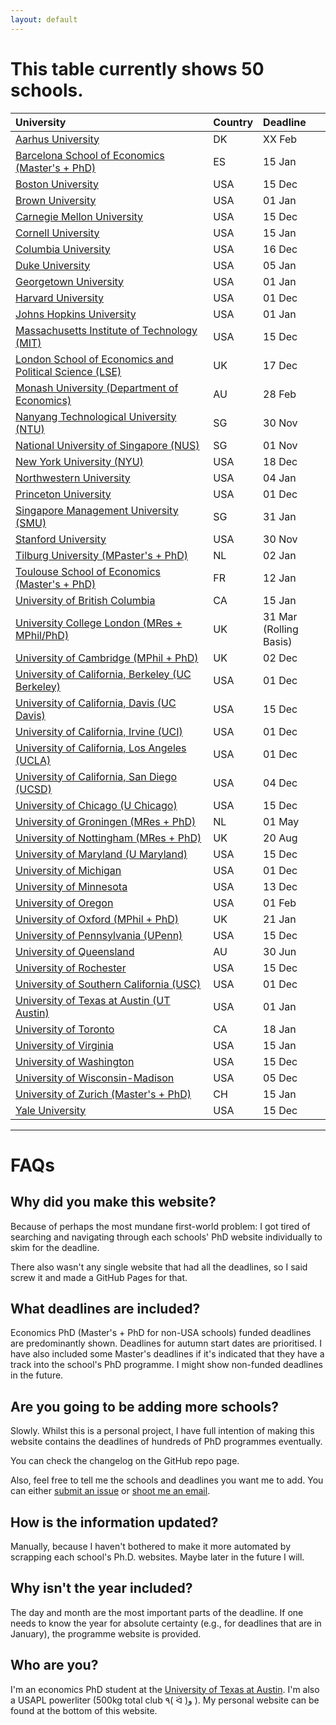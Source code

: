 ```yaml
---
layout: default
---
```


# This table currently shows 50 schools.

| University                                                                                                                                             | Country | Deadline |
|:-------------------------------------------------------------------------------------------------------------------------------------------------------|:--------|:---------|
| [Aarhus University](https://bss.au.dk/en/research/phd/application/assessment-procedure)                                                                | DK      | XX Feb   |
| [Barcelona School of Economics (Master's + PhD)](https://bse.eu/study/masters-programs/upf-phd-track)                                                  | ES      | 15 Jan   |
| [Boston University](https://www.bu.edu/econ/phd/admissions/)                                                                                           | USA     | 15 Dec   |
| [Brown University](https://www.brown.edu/graduateprograms/economics-phd)                                                                               | USA     | 01 Jan   |
| [Carnegie Mellon University](https://www.cmu.edu/tepper/programs/phd/admissions/index.html)                                                            | USA     | 15 Dec   |
| [Cornell University](http://economics.cornell.edu/prospective-incoming-grad-students)                                                                  | USA     | 15 Jan   |
| [Columbia University](https://gsas.columbia.edu/degree-programs/phd-programs/economics)                                                                | USA     | 16 Dec   |
| [Duke University](https://econ.duke.edu/phd-program/prospective-students/application-instructions)                                                     | USA     | 05 Jan   |
| [Georgetown University](https://econ.georgetown.edu/academics/phd/admissions/)                                                                         | USA     | 01 Jan   |
| [Harvard University](https://economics.harvard.edu/admissions)                                                                                         | USA     | 01 Dec   |
| [Johns Hopkins University](https://econ.jhu.edu/graduate/for-applicants/)                                                                              | USA     | 01 Jan   |
| [Massachusetts Institute of Technology (MIT)](http://economics.mit.edu/graduate/online)                                                                | USA     | 15 Dec   |
| [London School of Economics and Political Science (LSE)](http://www.lse.ac.uk/economics/study/research/phd-admissions-faqs)                            | UK      | 17 Dec   |
| [Monash University (Department of Economics)](https://www.monash.edu/business/research/graduate-research-program/doctor-of-philosophy/how-to-apply)    | AU      | 28 Feb   |
| [Nanyang Technological University (NTU)](https://www.ntu.edu.sg/education/graduate-programme/ph.d.-in-economics)                                       | SG      | 30 Nov   |
| [National University of Singapore (NUS)](https://fass.nus.edu.sg/ecs/doctor-of-philosophy-economics/)                                                  | SG      | 01 Nov   |
| [New York University (NYU)](http://gsas.nyu.edu/admissions/gsas-application-resource-center/2017-programs--requirements--and-deadlines/economics.html) | USA     | 18 Dec   |
| [Northwestern University](https://www.economics.northwestern.edu/graduate/prospective/admissions.html)                                                 | USA     | 04 Jan   |
| [Princeton University](https://economics.princeton.edu/graduate-program/phd-admissions/)                                                               | USA     | 01 Dec   |
| [Singapore Management University (SMU)](https://economics.smu.edu.sg/phd-economics/apply)                                                              | SG      | 31 Jan   |
| [Stanford University](https://economics.stanford.edu/graduate/applying-stanford)                                                                       | USA     | 30 Nov   |
| [Tilburg University (MPaster's + PhD)](https://www.tilburguniversity.edu/education/masters-programmes/research-master-economics/application)           | NL      | 02 Jan   |
| [Toulouse School of Economics (Master's + PhD)](https://www.tse-fr.eu/admissions?qt-embed_generic_tabs=5#qt-embed_generic_tabs)                        | FR      | 12 Jan   |
| [University of British Columbia](https://economics.ubc.ca/graduate/prospective-students/phd-program/faq/)                                              | CA      | 15 Jan   |
| [University College London (MRes + MPhil/PhD)](https://www.ucl.ac.uk/prospective-students/graduate/research-degrees/economics-mres-mphil-phd)          | UK      | 31 Mar <br /> (Rolling Basis) |
| [University of Cambridge (MPhil + PhD)](https://www.econ.cam.ac.uk/postgraduate-studies/mphil-economic-research/how-and-when-apply)                    | UK      | 02 Dec   |
| [University of California, Berkeley (UC Berkeley)](https://www.econ.berkeley.edu/grad/admissions/instructions)                                         | USA     | 01 Dec   |
| [University of California, Davis (UC Davis)](https://economics.ucdavis.edu/graduate-program/prosp-students/admission-information)                      | USA     | 15 Dec   |
| [University of California, Irvine (UCI)](https://www.economics.uci.edu/grad/admissions.php)                                                            | USA     | 01 Dec   |
| [University of California, Los Angeles (UCLA)](https://economics.ucla.edu/graduate/prospective-students)                                               | USA     | 01 Dec   |
| [University of California, San Diego (UCSD)](https://apply.grad.ucsd.edu/departments/economics)                                                        | USA     | 04 Dec   |
| [University of Chicago (U Chicago)](https://economics.uchicago.edu/content/graduate-admissions)                                                        | USA     | 15 Dec   |
| [University of Groningen (MRes + PhD)](https://www.rug.nl/masters/research-master-in-economics-and-business-research/#!requirements)                   | NL      | 01 May   |
| [University of Nottingham (MRes + PhD)](https://www.nottingham.ac.uk/pgstudy/how-to-apply/research.aspx)                                               | UK      | 20 Aug   |
| [University of Maryland (U Maryland)](https://www.econ.umd.edu/graduate/applications-and-admissions-faq)                                               | USA     | 15 Dec   |
| [University of Michigan](https://lsa.umich.edu/econ/doctoral-program/phd-application-process.html)                                                     | USA     | 01 Dec   |
| [University of Minnesota](https://cla.umn.edu/economics/graduate/how-apply-phd-program)                                                                | USA     | 13 Dec   |
| [University of Oregon](https://economics.uoregon.edu/graduate-studies/how-to-apply/)                                                                   | USA     | 01 Feb   |
| [University of Oxford (MPhil + PhD)](https://www.ox.ac.uk/admissions/graduate/courses/mphil-dphil-economics)                                           | UK      | 21 Jan   |
| [University of Pennsylvania (UPenn)](https://economics.sas.upenn.edu/graduate/prospective-students/admissions-information-phd-program-economics)       | USA     | 15 Dec   |
| [University of Queensland](https://future-students.uq.edu.au/study/programs/doctor-philosophy-7501#how-to-apply)                                       | AU      | 30 Jun   |
| [University of Rochester](http://www.sas.rochester.edu/eco/graduate/apply.html)                                                                        | USA     | 15 Dec   |
| [University of Southern California (USC)](https://dornsife.usc.edu/econ/doctoral-admissions/)                                                          | USA     | 01 Dec   |
| [University of Texas at Austin (UT Austin)](https://liberalarts.utexas.edu/economics/phd/Admissions/Requirements.php)                                  | USA     | 01 Jan   |
| [University of Toronto](https://www.economics.utoronto.ca/index.php/index/graduate/phd)                                                                | CA      | 18 Jan   |
| [University of Virginia](https://economics.virginia.edu/admission)                                                                                     | USA     | 15 Jan   |
| [University of Washington](https://econ.washington.edu/graduate-application-procedure-forms)                                                           | USA     | 15 Dec   |
| [University of Wisconsin-Madison](https://econ.wisc.edu/doctoral/admissions/#application-process)                                                      | USA     | 05 Dec   |
| [University of Zurich (Master's + PhD)](https://www.econ.uzh.ch/en/study/phd/zurichgse/faq.html)                                                       | CH      | 15 Jan   |
| [Yale University](https://gsas.yale.edu/admissions/phdmasters-application-process/dates-deadlines)                                                     | USA     | 15 Dec   |

* * *

# FAQs

## Why did you make this website?

Because of perhaps the most mundane first-world problem: I got tired of searching and navigating through each schools' PhD website individually to skim for the deadline.

There also wasn't any single website that had all the deadlines, so I said screw it and made a GitHub Pages for that.

## What deadlines are included?

Economics PhD (Master's + PhD for non-USA schools) funded deadlines are predominantly shown. Deadlines for autumn start dates are prioritised. I have also included some Master's deadlines if it's indicated that they have a track into the school's PhD programme. I might show non-funded deadlines in the future.

## Are you going to be adding more schools?

Slowly. Whilst this is a personal project, I have full intention of making this website contains the deadlines of hundreds of PhD programmes eventually.

You can check the changelog on the GitHub repo page.

Also, feel free to tell me the schools and deadlines you want me to add. You can either [submit an issue](https://github.com/PaulTran47/econ-grad-app-deadlines/issues) or [shoot me an email](mailto:gwong.lee@gmail.com).

## How is the information updated?

Manually, because I haven't bothered to make it more automated by scrapping each school's Ph.D. websites. Maybe later in the future I will.

## Why isn't the year included?

The day and month are the most important parts of the deadline. If one needs to know the year for absolute certainty (e.g., for deadlines that are in January), the programme website is provided.

## Who are you?

I'm an economics PhD student at the [University of Texas at Austin](https://liberalarts.utexas.edu/economics/phd/profile.php?id=plt377). I'm also a USAPL powerliter (500kg total club ٩( ᐛ )و ). My personal website can be found at the bottom of this website.
